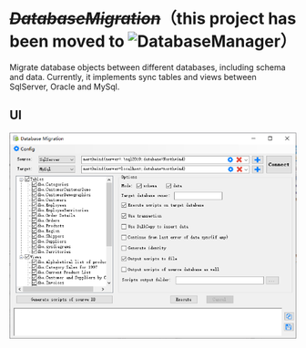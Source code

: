 # ***~~DatabaseMigration~~***（this project has been moved to ![DatabaseManager](https://github.com/victor-wiki/DatabaseManager)）
Migrate database objects between different databases, including schema and data. Currently, it implements sync tables and views between SqlServer, Oracle and MySql.

## UI
![UI Screenshot](https://github.com/victor-wiki/StaticResources/blob/master/StaticResources/images/projs/DatabaseMigration/screenshot.png?raw=true&rid=1)
